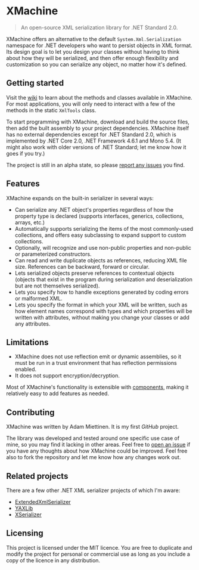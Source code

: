 # XMachine
> An open-source XML serialization library for .NET Standard 2.0.

XMachine offers an alternative to the default `System.Xml.Serialization` namespace for .NET developers who want to persist objects in XML format. Its design goal is to let you design your classes without having to think about how they will be serialized, and then offer enough flexibility and customization so you can serialize any object, no matter how it's defined.

## Getting started

Visit the [wiki](https://github.com/Adam-Miettinen/XMachine/wiki) to learn about the methods and classes available in XMachine. For most applications, you will only need to interact with a few of the methods in the static `XmlTools` class.

To start programming with XMachine, download and build the source files, then add the built assembly to your project dependencies. XMachine itself has no external dependencies except for .NET Standard 2.0, which is implemented by .NET Core 2.0, .NET Framework 4.6.1 and Mono 5.4. (It might also work with older versions of .NET Standard; let me know how it goes if you try.)

The project is still in an alpha state, so please [report any issues](https://github.com/Adam-Miettinen/XMachine/issues) you find.

## Features

XMachine expands on the built-in serializer in several ways:

* Can serialize any .NET object's properties regardless of how the property type is declared (supports interfaces, generics, collections, arrays, etc.)
* Automatically supports serializing the items of the most commonly-used collections, and offers easy subclassing to expand support to custom collections.
* Optionally, will recognize and use non-public properties and non-public or parameterized constructors.
* Can read and write duplicate objects as references, reducing XML file size. References can be backward, forward or circular.
* Lets serialized objects preserve references to contextual objects (objects that exist in the program during serialization and deserialization but are not themselves serialized).
* Lets you specify how to handle exceptions generated by coding errors or malformed XML.
* Lets you specify the format in which your XML will be written, such as how element names correspond with types and which properties will be written with attributes, without making you change your classes or add any attributes.

## Limitations

* XMachine does not use reflection emit or dynamic assemblies, so it must be run in a trust environment that has reflection permissions enabled.
* It does not support encryption/decryption.

Most of XMachine's functionality is extensible with [components](https://github.com/Adam-Miettinen/XMachine/wiki/Components), making it relatively easy to add features as needed.

## Contributing

XMachine was written by Adam Miettinen. It is my first _GitHub_ project.

The library was developed and tested around one specific use case of mine, so you may find it lacking in other areas. Feel free to [open an issue](https://github.com/Adam-Miettinen/XMachine/issues) if you have any thoughts about how XMachine could be improved. Feel free also to fork the repository and let me know how any changes work out.

## Related projects

There are a few other .NET XML serializer projects of which I'm aware:

- [ExtendedXmlSerializer](https://github.com/wojtpl2/ExtendedXmlSerializer)
- [YAXLib](https://github.com/sinairv/YAXLib)
- [XSerializer](https://github.com/QuickenLoans/XSerializer)

## Licensing

This project is licensed under the MIT licence. You are free to duplicate and modify the project for personal or commercial use as long as you include a copy of the licence in any distribution.
